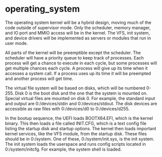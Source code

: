 # operating_system

The operating system kernel will be a hybrid design, moving much of the code outside of supervisor mode. Only the scheduler, memory manager, and IO port and MMIO access will be in the kernel. The VFS, init system, and device drivers will be implemented as servers or modules that run in user mode.

All parts of the kernel will be preemptible except the scheduler. The scheduler will have a priority queue to keep track of processes. Each process will get a chance to execute in each cycle, but some processes will get multiple chances each cycle. A process will give up its time when it accesses a system call. If a process uses up its time it will be preempted and another process will get time.

The virtual file system will be based on disks, which will be numbered 0-255. Disk 0 is the boot disk and the one that the system is mounted on. Special virtual files are mounted on disk 0. For example, the standard input and output are 0:/devices/stdin and 0:/devices/stdout. The disk devices are accessible as raw files with 0:/devices/d0 to 0:/devices/d255.

In the bootup sequence, the UEFI loads BOOTX64.EFI, which is the kernel binary. This then loads a file called INIT.CFG, which is a text config file listing the startup disk and startup options. The kernel then loads important kernel services, like the VFS module, from the startup disk. These files should be in 0:/system. One of these, 0:/system/init.sys, is the init system. The init system loads the userspace and runs config scripts located in 0:/system/initcfg. For example, the system shell is loaded.